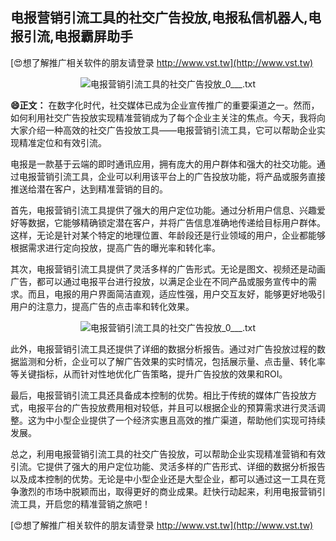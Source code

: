 ## **电报营销引流工具的社交广告投放,电报私信机器人,电报引流,电报霸屏助手**

[😍想了解推广相关软件的朋友请登录 http://www.vst.tw](http://www.vst.tw)

 <center><img src="https://vst.tw/MP4/tuiguang/png/5.png" alt="电报营销引流工具的社交广告投放_0___.txt"></center>

**😄正文：**
在数字化时代，社交媒体已成为企业宣传推广的重要渠道之一。然而，如何利用社交广告投放实现精准营销成为了每个企业主关注的焦点。今天，我将向大家介绍一种高效的社交广告投放工具——电报营销引流工具，它可以帮助企业实现精准定位和有效引流。

电报是一款基于云端的即时通讯应用，拥有庞大的用户群体和强大的社交功能。通过电报营销引流工具，企业可以利用该平台上的广告投放功能，将产品或服务直接推送给潜在客户，达到精准营销的目的。

首先，电报营销引流工具提供了强大的用户定位功能。通过分析用户信息、兴趣爱好等数据，它能够精确锁定潜在客户，并将广告信息准确地传递给目标用户群体。这样，无论是针对某个特定的地理位置、年龄段还是行业领域的用户，企业都能够根据需求进行定向投放，提高广告的曝光率和转化率。

其次，电报营销引流工具提供了灵活多样的广告形式。无论是图文、视频还是动画广告，都可以通过电报平台进行投放，以满足企业在不同产品或服务宣传中的需求。而且，电报的用户界面简洁直观，适应性强，用户交互友好，能够更好地吸引用户的注意力，提高广告的点击率和转化效果。

 <center><img src="https://vst.tw/MP4/tuiguang/png/6.png" alt="电报营销引流工具的社交广告投放_0___.txt"></center>

此外，电报营销引流工具还提供了详细的数据分析报告。通过对广告投放过程的数据监测和分析，企业可以了解广告效果的实时情况，包括展示量、点击量、转化率等关键指标，从而针对性地优化广告策略，提升广告投放的效果和ROI。

最后，电报营销引流工具还具备成本控制的优势。相比于传统的媒体广告投放方式，电报平台的广告投放费用相对较低，并且可以根据企业的预算需求进行灵活调整。这为中小型企业提供了一个经济实惠且高效的推广渠道，帮助他们实现可持续发展。

总之，利用电报营销引流工具的社交广告投放，可以帮助企业实现精准营销和有效引流。它提供了强大的用户定位功能、灵活多样的广告形式、详细的数据分析报告以及成本控制的优势。无论是中小型企业还是大型企业，都可以通过这一工具在竞争激烈的市场中脱颖而出，取得更好的商业成果。赶快行动起来，利用电报营销引流工具，开启您的精准营销之旅吧！

[😍想了解推广相关软件的朋友请登录 http://www.vst.tw](http://www.vst.tw)



